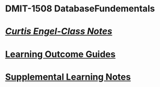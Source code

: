 # **DMIT-1508 DatabaseFundementals**
# [***Curtis Engel-Class Notes***](ClassNotes.md)
# [**Learning Outcome Guides**](dmit-1508.github.io)
# [**Supplemental Learning Notes**](dmit1508.funs-tuff.com)
